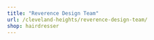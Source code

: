```yaml
---
title: "Reverence Design Team"
url: /cleveland-heights/reverence-design-team/
shop: hairdresser
---
```

